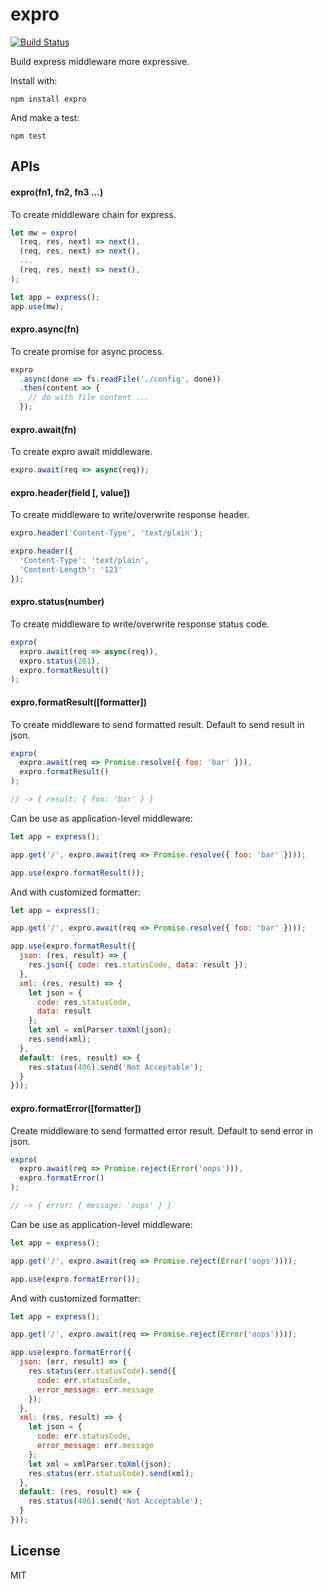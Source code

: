 # expro

[![Build Status](https://travis-ci.org/JohnSmithDr/expro.svg?branch=master)](https://travis-ci.org/JohnSmithDr/expro)

Build express middleware more expressive.

Install with:

```
npm install expro
```

And make a test:

```
npm test
```

## APIs

#### expro(fn1, fn2, fn3 ...)

To create middleware chain for express.

```js
let mw = expro(
  (req, res, next) => next(),
  (req, res, next) => next(),
  ...
  (req, res, next) => next(),
);

let app = express();
app.use(mw);
```

#### expro.async(fn)

To create promise for async process.

```js
expro
  .async(done => fs.readFile('./config', done))
  .then(content => {
    // do with file content ...
  });
```

#### expro.await(fn)

To create expro await middleware.

```js
expro.await(req => async(req));
```

#### expro.header(field \[, value\])

To create middleware to write/overwrite response header.

```js
expro.header('Content-Type', 'text/plain');

expro.header({
  'Content-Type': 'text/plain',
  'Content-Length': '123'
});
```

#### expro.status(number)

To create middleware to write/overwrite response status code.

```js
expro(
  expro.await(req => async(req)),
  expro.status(201),
  expro.formatResult()
);
```

#### expro.formatResult(\[formatter\])

To create middleware to send formatted result. Default to send result in json.

```js
expro(
  expro.await(req => Promise.resolve({ foo: 'bar' })),
  expro.formatResult()
);

// -> { result: { foo: 'bar' } }
```

Can be use as application-level middleware:

```js
let app = express();

app.get('/', expro.await(req => Promise.resolve({ foo: 'bar' })));

app.use(expro.formatResult());
```

And with customized formatter:

```js
let app = express();

app.get('/', expro.await(req => Promise.resolve({ foo: 'bar' })));

app.use(expro.formatResult({
  json: (res, result) => {
    res.json({ code: res.statusCode, data: result });
  },
  xml: (res, result) => {
    let json = {
      code: res.statusCode,
      data: result
    };
    let xml = xmlParser.toXml(json);
    res.send(xml);
  },
  default: (res, result) => {
    res.status(406).send('Not Acceptable');
  }
}));
```

#### expro.formatError(\[formatter\])

Create middleware to send formatted error result. Default to send error in json.

```js
expro(
  expro.await(req => Promise.reject(Error('oops'))),
  expro.formatError()
);

// -> { error: { message: 'oops' } }
```

Can be use as application-level middleware:

```js
let app = express();

app.get('/', expro.await(req => Promise.reject(Error('oops'))));

app.use(expro.formatError());
```

And with customized formatter:

```js
let app = express();

app.get('/', expro.await(req => Promise.reject(Error('oops'))));

app.use(expro.formatError({
  json: (err, result) => {
    res.status(err.statusCode).send({
      code: err.statusCode,
      error_message: err.message
    });
  },
  xml: (res, result) => {
    let json = {
      code: err.statusCode,
      error_message: err.message
    };
    let xml = xmlParser.toXml(json);
    res.status(err.statusCode).send(xml);
  },
  default: (res, result) => {
    res.status(406).send('Not Acceptable');
  }
}));
```

## License

MIT